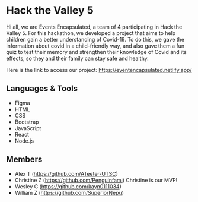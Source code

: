 # Hack the Valley 5
Hi all, we are Events Encapsulated, a team of 4 participating in Hack the Valley 5. For this hackathon, we developed a project that aims to help children gain a better understanding  of Covid-19. To do this, we gave the information about covid in a child-friendly way, and also gave them a fun quiz to test their memory and strengthen their knowledge of Covid and its effects, so they and their family can stay safe and healthy.

Here is the link to access our project: https://eventencapsulated.netlify.app/

## Languages & Tools
- Figma
- HTML
- CSS
- Bootstrap
- JavaScript
- React
- Node.js

## Members
- Alex T (https://github.com/ATeeter-UTSC)
- Christine Z (https://github.com/Penguinfami) Christine is our MVP!
- Wesley C (https://github.com/kayn0111034)
- William Z (https://github.com/SuperiorNepu)
